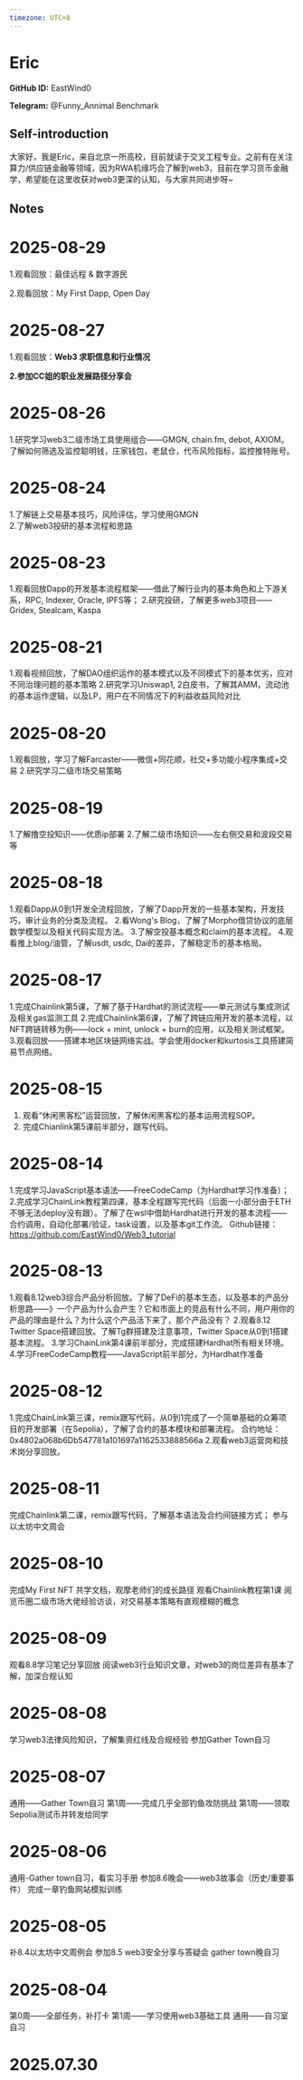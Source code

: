 ```yaml
---
timezone: UTC+8
---
```


# Eric

**GitHub ID:** EastWind0

**Telegram:** @Funny_Annimal Benchmark

## Self-introduction

大家好，我是Eric，来自北京一所高校，目前就读于交叉工程专业。之前有在关注算力/供应链金融等领域，因为RWA机缘巧合了解到web3，目前在学习货币金融学，希望能在这里收获对web3更深的认知，与大家共同进步呀~

## Notes

<!-- Content_START -->

# 2025-08-29
<!-- DAILY_CHECKIN_2025-08-29_START -->
1.观看回放：最佳远程 & 数字游民

2.观看回放：My First Dapp, Open Day
<!-- DAILY_CHECKIN_2025-08-29_END -->


# 2025-08-27
<!-- DAILY_CHECKIN_2025-08-27_START -->
1.观看回放：**Web3 求职信息和行业情况**

**2.参加CC姐的职业发展路径分享会**
<!-- DAILY_CHECKIN_2025-08-27_END -->


# 2025-08-26
<!-- DAILY_CHECKIN_2025-08-26_START -->
1.研究学习web3二级市场工具使用组合——GMGN, chain.fm, debot, AXIOM。了解如何筛选及监控聪明钱，庄家钱包，老鼠仓，代币风险指标，监控推特账号。
<!-- DAILY_CHECKIN_2025-08-26_END -->


# 2025-08-24
<!-- DAILY_CHECKIN_2025-08-24_START -->
1.了解链上交易基本技巧，风险评估，学习使用GMGN  
2.了解web3投研的基本流程和思路
<!-- DAILY_CHECKIN_2025-08-24_END -->


# 2025-08-23
<!-- DAILY_CHECKIN_2025-08-23_START -->
1.观看回放Dapp的开发基本流程框架——借此了解行业内的基本角色和上下游关系，RPC, Indexer, Oracle, IPFS等；
2.研究投研，了解更多web3项目——Gridex, Stealcam, Kaspa
<!-- DAILY_CHECKIN_2025-08-23_END -->

# 2025-08-21

1.观看视频回放，了解DAO组织运作的基本模式以及不同模式下的基本优劣，应对不同治理问题的基本策略
2.研究学习Uniswap1, 2白皮书，了解其AMM，流动池的基本运作逻辑，以及LP，用户在不同情况下的利益收益风险对比

# 2025-08-20

1.观看回放，学习了解Farcaster——微信+同花顺，社交+多功能小程序集成+交易
2.研究学习二级市场交易策略

# 2025-08-19

1.了解撸空投知识——优质ip部署
2.了解二级市场知识——左右侧交易和波段交易等

# 2025-08-18

1.观看Dapp从0到1开发全流程回放，了解了Dapp开发的一些基本架构，开发技巧，审计业务的分类及流程。
2.看Wong's Blog，了解了Morpho借贷协议的底层数学模型以及相关代码实现方法。
3.了解空投基本概念和claim的基本流程。
4.观看推上blog/油管，了解usdt, usdc, Dai的差异，了解稳定币的基本格局。

# 2025-08-17

1.完成Chainlink第5课，了解了基于Hardhat的测试流程——单元测试与集成测试及相关gas监测工具
2.完成Chainlink第6课，了解了跨链应用开发的基本流程，以NFT跨链转移为例——lock + mint, unlock + burn的应用，以及相关测试框架。
3.观看回放——搭建本地区块链网络实战。学会使用docker和kurtosis工具搭建简易节点网络。

# 2025-08-15

1. 观看“休闲黑客松”运营回放，了解休闲黑客松的基本运用流程SOP。
2. 完成Chianlink第5课前半部分，跟写代码。

# 2025-08-14

1.完成学习JavaScript基本语法——FreeCodeCamp（为Hardhat学习作准备）；
2.完成学习ChainLink教程第四课，基本全程跟写完代码（后面一小部分由于ETH不够无法deploy没有跟）。了解了在wsl中借助Hardhat进行开发的基本流程——合约调用，自动化部署/验证，task设置，以及基本git工作流。
Github链接：https://github.com/EastWind0/Web3_tutorial

# 2025-08-13

1.观看8.12web3综合产品分析回放。了解了DeFi的基本生态，以及基本的产品分析思路——》一个产品为什么会产生？它和市面上的竞品有什么不同，用户用你的产品的理由是什么？为什么这个产品活下来了，那个产品没有？
2.观看8.12 Twitter Space搭建回放。了解Tg群搭建及注意事项，Twitter Space从0到1搭建基本流程。
3.学习ChainLink第4课前半部分，完成搭建Hardhat所有相关环境。
4.学习FreeCodeCamp教程——JavaScript前半部分，为Hardhat作准备

# 2025-08-12

1.完成ChainLink第三课，remix跟写代码，从0到1完成了一个简单基础的众筹项目的开发部署（在Sepolia），了解了合约的基本模块和部署流程。
合约地址：0x4802a068b6Db547781a101697a1162533888566a
2.观看web3运营岗和技术岗分享回放。

# 2025-08-11

完成Chainlink第二课，remix跟写代码，了解基本语法及合约间链接方式；
参与以太坊中文周会

# 2025-08-10

完成My First NFT
共学文档，观摩老师们的成长路径
观看Chainlink教程第1课
阅览币圈二级市场大佬经验访谈，对交易基本策略有直观模糊的概念

# 2025-08-09

观看8.8学习笔记分享回放
阅读web3行业知识文章，对web3的岗位差异有基本了解，加深合规认知

# 2025-08-08

学习web3法律风险知识，了解集资红线及合规经验
参加Gather Town自习

# 2025-08-07

通用——Gather Town自习
第1周——完成几乎全部钓鱼攻防挑战
第1周——领取Sepolia测试币并转发给同学

# 2025-08-06

通用-Gather town自习，看实习手册
参加8.6晚会——web3故事会（历史/重要事件）
完成一章钓鱼网站模拟训练

# 2025-08-05

补8.4以太坊中文周例会
参加8.5 web3安全分享与答疑会
gather town晚自习

# 2025-08-04

第0周——全部任务，补打卡
第1周——学习使用web3基础工具
通用——自习室自习


# 2025.07.30


<!-- Content_END -->
